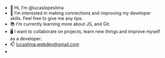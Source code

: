 - 👋 Hi, I’m @lucaslopeslima
- 👀 I’m interested in making connections and improving my developer skills. Feel free to give me any tips.
- 📚 I’m currently learning more about JS, and Git.
- 🖥️ I want to collaborate on projects, learn new things and improve myself as a developer.
- 📫 lucaslima.webdev@gmail.com
- 

<!---
lucaslopeslima/lucaslopeslima is a ✨ special ✨ repository because its `README.md` (this file) appears on your GitHub profile.
You can click the Preview link to take a look at your changes.
--->
